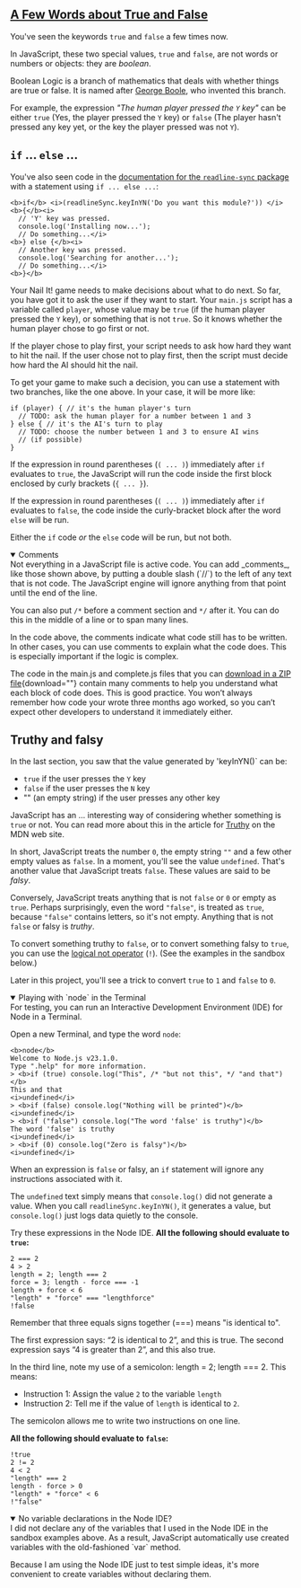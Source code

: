 <!-- true and false -->
<section
  id="true-and-false"
  aria-labelledby="true-and-false"
  data-item="A Few Words about True and False"
>
  <h2><a href="#true-and-false">A Few Words about True and False</a></h2>

You've seen the keywords `true` and `false` a few times now.

In JavaScript, these two special values, `true` and `false`, are not words or numbers or objects: they are _boolean_.

Boolean Logic is a branch of mathematics that deals with whether things are true or false. It is named after [George Boole](https://en.wikipedia.org/wiki/George_Boole), who invented this branch.

For example, the expression _"The human player pressed the `Y` key"_ can be either `true` (Yes, the player pressed the `Y` key) or `false` (The player hasn't pressed any key yet, or the key the player pressed was not `Y`).

## `if` ... `else` ...

You've also seen code in the [documentation for the `readline-sync` package](https://www.npmjs.com/package/readline-sync) with a statement using `if ... else ...`:

```javascript-#
<b>if</b> <i>(readlineSync.keyInYN('Do you want this module?')) </i><b>{</b><i>
  // 'Y' key was pressed.
  console.log('Installing now...');
  // Do something...</i>
<b>} else {</b><i>
  // Another key was pressed.
  console.log('Searching for another...');
  // Do something...</i>
<b>}</b>
```
Your Nail It! game needs to make decisions about what to do next. So far, you have got it to ask the user if they want to start. Your `main.js` script has a variable called `player`, whose value may be `true` (if the human player pressed the `Y` key), or something that is not `true`. So it knows whether the human player chose to go first or not.

If the player chose to play first, your script needs to ask how hard they want to hit the nail. If the user chose not to play first, then the script must decide how hard the AI should hit the nail.

To get your game to make such a decision, you can use a statement with two branches, like the one above. In your case, it will be more like:

```javascript-w
if (player) { // it's the human player's turn
  // TODO: ask the human player for a number between 1 and 3
} else { // it's the AI's turn to play
  // TODO: choose the number between 1 and 3 to ensure AI wins
  // (if possible)
}
```

If the expression in round parentheses (`( ... )`) immediately after `if` evaluates to `true`, the JavaScript will run the code inside the first block enclosed by curly brackets (`{ ... }`).

If the expression in round parentheses (`( ... )`) immediately after `if` evaluates to `false`, the code inside the curly-bracket block after the word `else` will be run.

Either the `if` code _or_ the `else` code will be run, but not both.

<details class="note" open>
<summary>Comments</summary>
Not everything in a JavaScript file is active code. You can add _comments_, like those shown above, by putting a double slash (`//`) to the left of any text that is not code. The JavaScript engine will ignore anything from that point until the end of the line. 

You can also put `/*` before a comment section and `*/` after it. You can do this in the middle of a line or to span many lines.

In the code above, the comments indicate what code still has to be written. In other cases, you can use comments to explain what the code does. This is especially important if the logic is complex.

The code in the main.js and complete.js files that you can [download in a ZIP file](https://merncraft.github.io/Nail-It/scripts.zip){download=""} contain many comments to help you understand what each block of code does. This is good practice. You won’t always remember how code your wrote three months ago worked, so you can’t expect other developers to understand it immediately either.

</details>

## Truthy and falsy

In the last section, you saw that the value generated by 'keyInYN()` can be:

* `true` if the user presses the `Y` key
* `false` if the user presses the `N` key
* "" (an empty string) if the user presses any other key

JavaScript has an ... interesting way of considering whether something is `true` or not. You can read more about this in the article for [Truthy](https://developer.mozilla.org/en-US/docs/Glossary/Truthy) on the MDN web site.

In short, JavaScript treats the number `0`, the empty string `""` and a few other empty values as `false`. In a moment, you'll see the value `undefined`. That's another value that JavaScript treats `false`. These values are said to be _falsy_.

Conversely, JavaScript treats anything that is not `false` or `0` or empty as `true`. Perhaps surprisingly, even the word `"false"`, is treated as `true`, because `"false"` contains letters, so it's not empty. Anything that is not `false` or falsy is _truthy_.

To convert something truthy to `false`, or to convert something falsy to `true`, you can use the [logical not operator](https://developer.mozilla.org/en-US/docs/Web/JavaScript/Reference/Operators/Logical_NOT) (`!`). (See the examples in the sandbox below.)

Later in this project, you'll see a trick to convert `true` to `1` and `false` to `0`.

<details class="sandbox" open>
<summary>Playing with `node` in the Terminal</summary>
For testing, you can run an Interactive Development Environment (IDE) for Node in a Terminal.

Open a new Terminal, and type the word `node`:

```bash-w
<b>node</b>
Welcome to Node.js v23.1.0.
Type ".help" for more information.
> <b>if (true) console.log("This", /* "but not this", */ "and that")</b>
This and that
<i>undefined</i>
> <b>if (false) console.log("Nothing will be printed")</b>
<i>undefined</i>
> <b>if ("false") console.log("The word 'false' is truthy")</b>
The word 'false' is truthy
<i>undefined</i>
> <b>if (0) console.log("Zero is falsy")</b>
<i>undefined</i>
```

When an expression is `false` or falsy, an `if` statement will ignore any instructions associated with it.

The `undefined` text simply means that `console.log()` did not generate a value. When you call `readlineSync.keyInYN()`, it generates a value, but `console.log()` just logs data quietly to the console.

Try these expressions in the Node IDE. **All the following should evaluate to  `true`:**

```javascript-#
2 === 2
4 > 2
length = 2; length === 2
force = 3; length - force === -1
length + force < 6
"length" + "force" === "lengthforce"
!false
```
Remember that three equals signs together (===) means "is identical to".

The first expression says: “2 is identical to 2”, and this is true. The second expression says “4 is greater than 2”, and this also true.

In the third line, note my use of a semicolon: length = 2; length === 2. This means:
* Instruction 1: Assign the value `2` to the variable `length`
* Instruction 2: Tell me if the value of `length` is identical to `2`.

The semicolon allows me to write two instructions on one line.

**All the following should evaluate to `false`:**

```javascript-#
!true
2 != 2
4 < 2
"length" === 2
length - force > 0
"length" + "force" < 6
!"false"
```

</details>

<details class="note" open>
<summary>No variable declarations in the Node IDE?</summary>
I did not declare any of the variables that I used in the Node IDE in the sandbox examples above. As a result, JavaScript automatically use created variables with the old-fashioned `var` method.

Because I am using the Node IDE just to test simple ideas, it's more convenient to create variables without declaring them.

</details>

</section>
